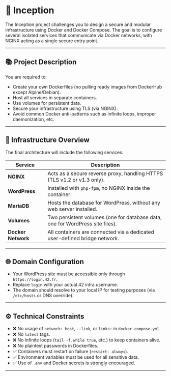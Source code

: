 # 🚀 Inception

The Inception project challenges you to design a secure and modular infrastructure using Docker and Docker Compose. The goal is to configure several isolated services that communicate via Docker networks, with NGINX acting as a single secure entry point.

---

## 📚 Project Description

You are required to:
- Create your own Dockerfiles (no pulling ready images from DockerHub except Alpine/Debian).
- Host all services in separate containers.
- Use volumes for persistent data.
- Secure your infrastructure using TLS (via NGINX).
- Avoid common Docker anti-patterns such as infinite loops, improper daemonization, etc.

---

## 🧱 Infrastructure Overview

The final architecture will include the following services:

| Service      | Description |
|--------------|-------------|
| **NGINX**     | Acts as a secure reverse proxy, handling HTTPS (TLS v1.2 or v1.3 only). |
| **WordPress** | Installed with `php-fpm`, no NGINX inside the container. |
| **MariaDB**   | Hosts the database for WordPress, without any web server installed. |
| **Volumes**   | Two persistent volumes (one for database data, one for WordPress site files). |
| **Docker Network** | All containers are connected via a dedicated user-defined bridge network. |

---

## 🌐 Domain Configuration

- Your WordPress site must be accessible only through `https://login.42.fr`.
- Replace `login` with your actual 42 intra username.
- The domain should resolve to your local IP for testing purposes (via `/etc/hosts` or DNS override).

---

## ⚙️ Technical Constraints

- ❌ No usage of `network: host`, `--link`, or `links:` in `docker-compose.yml`.
- ❌ No `latest` tags.
- ❌ No infinite loops (`tail -f`, `while true`, etc.) to keep containers alive.
- ❌ No plaintext passwords in Dockerfiles.
- ✅ Containers must restart on failure (`restart: always`).
- ✅ Environment variables must be used for all sensitive data.
- ✅ Use of `.env` and Docker secrets is strongly encouraged.

---
